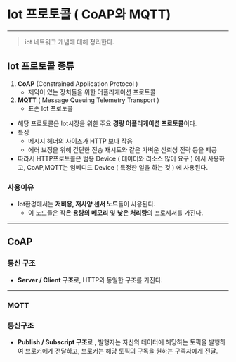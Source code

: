 # Iot 프로토콜 ( CoAP와 MQTT)

---

> iot 네트워크 개념에 대해 정리한다. 

## Iot 프로토콜 종류

1. **CoAP** (Constrained Application Protocol )
   - 제약이 있는 장치들을 위한 어플리케이션 프로토콜 
2. **MQTT** ( Message Queuing Telemetry Transport )
   - 표준 Iot 프로토콜 

- 해당 프로토콜은 Iot시장을 위한 주요 **경량 어플리케이션 프로토콜**이다. 
- 특징 
  - 메시지 헤더의 사이즈가 HTTP 보다 작음
  - 에러 보정을 위해 간단한 전송 재시도와 같은 가벼운 신뢰성 전략 등을 제공
- 따라서 HTTP프로토콜은 범용 Device ( 데이터와 리소스 많이 요구 ) 에서 사용하고, CoAP,MQTT는 임베디드 Device ( 특정한 일을 하는 것 ) 에 사용된다. 

### 사용이유

- Iot환경에서는 **저비용, 저사양 센서 노드**들이 사용된다. 
  - 이 노드들은 작**은 용량의 메모리** 및 **낮은 처리량**의 프로세서를 가진다. 

---

## CoAP

### 통신 구조

- **Server / Client 구조**로, HTTP와 동일한 구조를 가진다. 

---

### MQTT

### 통신구조

- **Publish / Subscript 구조**로 , 발행자는 자신의 데이터에 해당하는 토픽을 발행하여 브로커에게 전달하고, 브로커는 해당 토픽의 구독을 원하는 구족자에게 전달. 